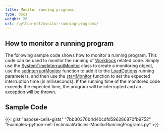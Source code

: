 ```yaml
---
title: Monitor running programs
type: docs
weight: 20
url: /python-net/monitor-running-programs/
---
```


## **How to monitor a running program**

The following sample code shows how to monitor a running program. This code can be used to monitor the running of [Workbook](https://reference.aspose.com/cells/python-net/aspose.cells/workbook/) related code. Simply use the [SystemTimeInterruptMonitor](https://reference.aspose.com/cells/python-net/aspose.cells/systemtimeinterruptmonitor/) class to create a monitoring object, use the [setInterruptMonitor](https://reference.aspose.com/cells/python-net/aspose.cells/loadoptions/interrupt_monitor/) function to add it to the [LoadOptions](https://reference.aspose.com/cells/python-net/aspose.cells/loadoptions/) running parameters, and then use the [startMonitor](https://reference.aspose.com/cells/python-net/aspose.cells/systemtimeinterruptmonitor/start_monitor/#int) function to set the expected interruption time (in milliseconds). If the running time of the monitored code exceeds the expected time, the program will be interrupted and an exception will be thrown.

## **Sample Code**

{{< gist "aspose-cells-gists" "7bb30376b4d40cdfd596286870fb9752" "Examples-python-net-TechnicalArticles-MonitorRunningPrograms.py" >}}
